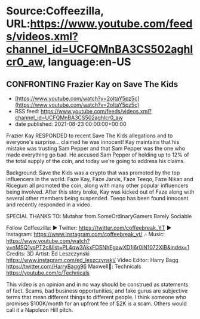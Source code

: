 # Source:Coffeezilla, URL:https://www.youtube.com/feeds/videos.xml?channel_id=UCFQMnBA3CS502aghlcr0_aw, language:en-US

## CONFRONTING Frazier Kay on Save The Kids
 - [https://www.youtube.com/watch?v=2oltaY5pz5c](https://www.youtube.com/watch?v=2oltaY5pz5c)
 - RSS feed: https://www.youtube.com/feeds/videos.xml?channel_id=UCFQMnBA3CS502aghlcr0_aw
 - date published: 2021-08-23 00:00:00+00:00

Frazier Kay RESPONDED to recent Save The Kids allegations and to everyone's surprise... claimed he was innocent! Kay maintains that his mistake was trusting Sam Pepper and that Sam Pepper was the one who made everything go bad. He accused Sam Pepper of holding up to 12% of the total supply of the coin, and today we're going to address his claims. 

Background: Save the Kids was a crypto that was promoted by the top influencers in the world. 
Faze Kay, Faze Jarvis, Faze Teeqo, Faze Nikan and Ricegum all promoted the coin, along with many other popular influencers being involved.  After this story broke, Kay was kicked out of Faze along with several other members being suspended. Teeqo has been found innocent and recently responded in a video. 

SPECIAL THANKS TO: 
Mutahar from SomeOrdinaryGamers
Barely Sociable

Follow Coffeezilla: 
► Twitter: https://twitter.com/coffeebreak_YT
► Instagram: https://www.instagram.com/coffeebreak_yt/
🎶 Music: https://www.youtube.com/watch?v=nMSQ1yoPT2c&list=PL4qw3AkxFDSNhEgawXD1j6r0iN1072XIB&index=1
Credits: 
3D Artist: Ed Leszczynski https://www.instagram.com/ed_leszczynski/
Video Editor: Harry Bagg  https://twitter.com/HarryBagg96
Maxwell🤖: Technicals https://youtube.com/c/Technicals

This video is an opinion and in no way should be construed as statements of fact. Scams, bad business opportunities, and fake gurus are subjective terms that mean different things to different people. I think someone who promises $100K/month for an upfront fee of $2K is a scam. Others would call it a Napoleon Hill pitch.

